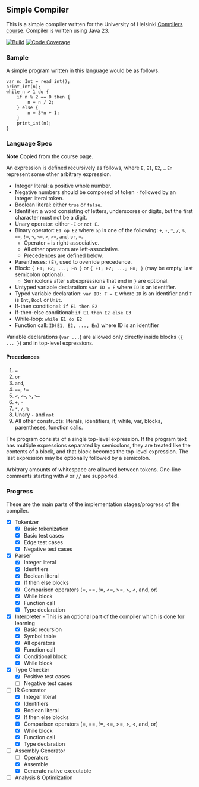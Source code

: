 ## Simple Compiler
This is a simple compiler written for the University of Helsinki [Compilers course](https://hy-compilers.github.io/spring-2025/project/). Compiler is written using Java 23.

[![Build](https://github.com/dilanSachi/uh-compiler/actions/workflows/pull_request.yaml/badge.svg)](https://github.com/dilanSachi/uh-compiler/actions/workflows/pull_request.yaml)
[![Code Coverage](https://codecov.io/gh/dilanSachi/uh-compiler/branch/master/graph/badge.svg)](https://codecov.io/gh/dilanSachi/uh-compiler)

### Sample
A simple program written in this language would be as follows.
```
var n: Int = read_int();
print_int(n);
while n > 1 do {
    if n % 2 == 0 then {
        n = n / 2;
    } else {
        n = 3*n + 1;
    }
    print_int(n);
}
```

### Language Spec
**Note** Copied from the course page.

An expression is defined recursively as follows, where `E`, `E1`, `E2`, `…` `En` represent some other arbitrary expression.

* Integer literal: a positive whole number.
* Negative numbers should be composed of token `-` followed by an integer literal token.
* Boolean literal: either `true` or `false`.
* Identifier: a word consisting of letters, underscores or digits, but the first character must not be a digit.
* Unary operator: either `-E` or `not E`.
* Binary operator: `E1 op E2` where `op` is one of the following: `+`, `-`, `*`, `/`, `%`, `==`, `!=`, `<`, `<=`, `>`, `>=`, `and`, `or`, `=`.
  * Operator `=` is right-associative.
  * All other operators are left-associative.
  * Precedences are defined below.
* Parentheses: `(E)`, used to override precedence.
* Block: `{ E1; E2; ...; En }` or `{ E1; E2; ...; En; }` (may be empty, last semicolon optional).
  * Semicolons after subexpressions that end in `}` are optional.
* Untyped variable declaration: `var ID = E` where `ID` is an identifier.
* Typed variable declaration: `var ID: T = E` where `ID` is an identifier and `T` is `Int`, `Bool` or `Unit`.
* If-then conditional: `if E1 then E2`
* If-then-else conditional: `if E1 then E2 else E3`
* While-loop: `while E1 do E2`
* Function call: `ID(E1, E2, ..., En)` where ID is an identifier

Variable declarations (`var ...`) are allowed only directly inside blocks `({ ... }`) and in top-level expressions.

#### Precedences

1. `=`
2. `or`
3. `and`,
4. `==`, `!=`
5. `<`, `<=`, `>`, `>=`
6. `+`, `-`
7. `*`, `/`, `%`
8. Unary `-` and `not`
9. All other constructs: literals, identifiers, if, while, var, blocks, parentheses, function calls.

The program consists of a single top-level expression. If the program text has multiple expressions separated by semicolons, they are treated like the contents of a block, and that block becomes the top-level expression. The last expression may be optionally followed by a semicolon.

Arbitrary amounts of whitespace are allowed between tokens. One-line comments starting with `#` or `//` are supported.

### Progress
These are the main parts of the implementation stages/progress of the compiler.
- [x] Tokenizer
  - [x] Basic tokenization
  - [x] Basic test cases
  - [x] Edge test cases
  - [x] Negative test cases
- [x] Parser
  - [x] Integer literal
  - [x] Identifiers
  - [x] Boolean literal
  - [x] If then else blocks
  - [x] Comparison operators (=, ==, !=, <=, >=, >, <, and, or)
  - [x] While block
  - [x] Function call
  - [x] Type declaration
- [x] Interpreter - This is an optional part of the compiler which is done for learning
  - [x] Basic recursion
  - [x] Symbol table
  - [x] All operators
  - [x] Function call
  - [x] Conditional block
  - [x] While block
- [x] Type Checker
  - [x] Positive test cases
  - [ ] Negative test cases
- [ ] IR Generator
  - [x] Integer literal
  - [x] Identifiers
  - [x] Boolean literal
  - [x] If then else blocks
  - [x] Comparison operators (=, ==, !=, <=, >=, >, <, and, or)
  - [x] While block
  - [x] Function call
  - [x] Type declaration
- [ ] Assembly Generator
  - [ ] Operators
  - [x] Assemble
  - [x] Generate native executable
- [ ] Analysis & Optimization
